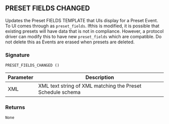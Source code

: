 ## PRESET FIELDS CHANGED

Updates the  Preset FIELDS TEMPLATE that UIs display for a Preset Event. To UI comes through as `preset_fields`.  Ifthis is modified, it is possible that existing presets will have data that is not in compliance. However, a protocol driver can modify this to have new `preset_fields` which are compatible. Do not delete this as Events are erased when presets are deleted. 



### Signature

`PRESET_FIELDS_CHANGED ()` 


| Parameter | Description |
| --- | --- |
| XML | XML text string of XML matching the Preset Schedule schema |
 

### Returns

`None`

